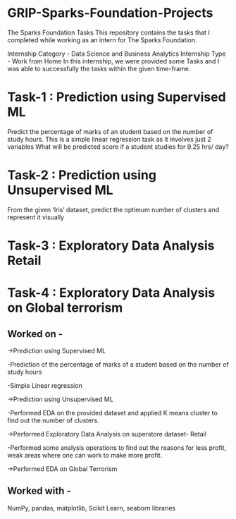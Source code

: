 # GRIP-Sparks-Foundation-Projects
The Sparks Foundation Tasks
This repository contains the tasks that I completed while working as an intern for The Sparks Foundation.

Internship Category - Data Science and Business Analytics
Internship Type - Work from Home
In this internship, we were provided some Tasks and I was able to successfully the tasks within the given time-frame.

# Task-1 : Prediction using Supervised ML

Predict the percentage of marks of an student based on the number of study hours.
This is a simple linear regression task as it involves just 2 variables
What will be predicted score if a student studies for 9.25 hrs/ day?

# Task-2 : Prediction using Unsupervised ML 

From the given ‘Iris’ dataset, predict the optimum number of clusters and represent it visually

# Task-3 : Exploratory Data Analysis Retail

# Task-4 : Exploratory Data Analysis on Global terrorism

## Worked on -

->Prediction using Supervised ML

-Prediction of the percentage of marks of a student based on the number of study hours

-Simple Linear regression 

->Prediction using Unsupervised ML

-Performed EDA on the provided dataset and applied K means cluster to find out the number of clusters.

->Performed Exploratory Data Analysis on superstore dataset- Retail

-Performed some analysis operations to find out the reasons for less profit, weak areas where one can work to make more profit.

->Performed EDA on Global Terrorism

## Worked with - 

NumPy, pandas, matplotlib, Scikit Learn, seaborn libraries

